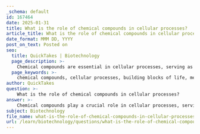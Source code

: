 ```yaml
---
_schema: default
id: 167464
date: 2025-01-31
title: What is the role of chemical compounds in cellular processes?
article_title: What is the role of chemical compounds in cellular processes?
date_format: MMM DD, YYYY
post_on_text: Posted on
seo:
  title: QuickTakes | Biotechnology
  page_description: >-
    Chemical compounds are essential in cellular processes, serving as building blocks, participating in metabolism, and influencing biochemical interactions through their structural diversity and functional properties.
  page_keywords: >-
    chemical compounds, cellular processes, building blocks of life, metabolism, functional groups, stability, reactivity, hydrogen bonds, isomerism, hybridization, proteins, nucleic acids, carbohydrates, lipids, biochemical processes
author: QuickTakes
question: >-
    What is the role of chemical compounds in cellular processes?
answer: >-
    Chemical compounds play a crucial role in cellular processes, serving as the fundamental building blocks of life and facilitating a wide range of biological functions. Here are some key aspects of their importance:\n\n1. **Building Blocks of Life**: Organic compounds, primarily composed of carbon, hydrogen, oxygen, nitrogen, sulfur, and phosphorus, form the structural framework of cells. Proteins, nucleic acids (DNA and RNA), carbohydrates, and lipids are all organic compounds that are essential for cellular structure and function.\n\n2. **Metabolism**: Chemical compounds are involved in metabolic pathways, where they undergo transformations through chemical reactions. The making and breaking of chemical bonds during these reactions are vital for energy production, synthesis of biomolecules, and degradation of waste products. For example, glucose (a carbohydrate) is broken down during cellular respiration to release energy.\n\n3. **Functional Groups**: The presence of functional groups (e.g., hydroxyl, carboxyl, amino, phosphate) in organic compounds determines their chemical properties and reactivity. These groups enable diverse chemical reactions necessary for life, such as enzyme-substrate interactions, signaling pathways, and the formation of complex macromolecules.\n\n4. **Stability and Reactivity**: Carbon compounds exhibit a balance of stability and reactivity, allowing them to participate in various chemical reactions while maintaining structural integrity. This is essential for dynamic processes like cellular signaling, where rapid changes in molecular interactions are required.\n\n5. **Hydrogen Bonds**: Hydrogen bonds, which occur between polar molecules, are critical for maintaining the three-dimensional structures of proteins and nucleic acids. These bonds contribute to the stability of secondary and tertiary structures in proteins and the double helix formation in DNA.\n\n6. **Isomerism**: The ability of carbon to form isomers—molecules with the same molecular formula but different structural arrangements—adds to the diversity of organic compounds. Different isomers can have vastly different biological activities, influencing cellular processes.\n\n7. **Hybridization**: Carbon's ability to undergo hybridization allows it to form various types of bonds (sp, sp², sp³), leading to a wide range of molecular shapes and structures. This versatility is crucial for the formation of complex biological molecules that can perform specific functions.\n\nIn summary, chemical compounds are integral to cellular processes, influencing everything from structural integrity to metabolic pathways and signaling mechanisms. Understanding these compounds and their interactions is essential for comprehending the biochemical processes that sustain life.
subject: Biotechnology
file_name: what-is-the-role-of-chemical-compounds-in-cellular-processes.md
url: /learn/biotechnology/questions/what-is-the-role-of-chemical-compounds-in-cellular-processes
---
```


&nbsp;